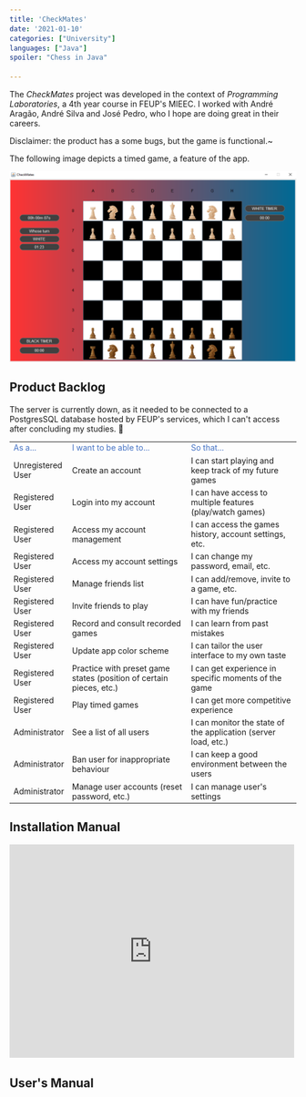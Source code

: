 ```yaml
---
title: 'CheckMates'
date: '2021-01-10'
categories: ["University"]
languages: ["Java"]
spoiler: "Chess in Java"

---
```


The *CheckMates* project was developed in the context of *Programming Laboratories*, a 4th year course in FEUP's MIEEC. I worked with André Aragão, André Silva and José Pedro, who I hope are doing great in their careers.

Disclaimer: the product has a some bugs, but the game is functional.~

The following image depicts a timed game, a feature of the app.

![Demo](./images/game.png)

## Product Backlog

The server is currently down, as it needed to be connected to a PostgresSQL database hosted by FEUP's services, which I can't access after concluding my studies. 🤡 
        
<table class ="backlog">
<tbody>
  <tr>
    <td class = "table_td"><span style="color: #4472c4;">As a...</span></td>
    <td class = "table_td"><span style="color: #4472c4;">I want to be able to...</span></td>
    <td class = "table_td"><span style="color: #4472c4;">So that...</span></td>
  </tr>
  <tr>
    <td class = "table_td">Unregistered<br>User</td>
    <td class = "table_td">Create an account</td>
    <td class = "table_td">I can start playing and <br>keep track of my future games</td>
  </tr>
  <tr>
    <td class = "table_td">Registered<br>User</td>
    <td class = "table_td">Login into my account</td>
    <td class = "table_td">I can have access to multiple features (play/watch games)</td>
  </tr>
  <tr>
    <td class = "table_td">Registered<br>User</td>
    <td class = "table_td">Access my account management</td>
    <td class = "table_td">I can access the games history, account settings, etc.</td>
  </tr>
  <tr>
    <td class = "table_td">Registered<br>User</td>
    <td class = "table_td">Access my account settings</td>
    <td class = "table_td">I can change my password, email, etc.</td>
  </tr>
  <tr>
    <td class = "table_td">Registered<br>User</td>
    <td class = "table_td">Manage friends list</td>
    <td class = "table_td">I can add/remove, invite to a game, etc.</td>
  </tr>
  <tr>
    <td class = "table_td">Registered<br>User</td>
    <td class = "table_td">Invite friends to play</td>
    <td class = "table_td">I can have fun/practice with my friends</td>
  </tr>
  <tr>
    <td class = "table_td">Registered<br>User</td>
    <td class = "table_td">Record and consult recorded games</td>
    <td class = "table_td">I can learn from past mistakes</td>
  </tr>
  <tr>
    <td class = "table_td">Registered<br>User</td>
    <td class = "table_td">Update app color scheme</td>
    <td class = "table_td">I can tailor the user interface to my own taste</td>
  </tr>
  <tr>
    <td class = "table_td">Registered<br>User</td>
    <td class = "table_td">Practice with preset game states (position of certain pieces, etc.)</td>
    <td class = "table_td">I can get experience in specific moments of the game</td>
  </tr>
  <tr>
    <td class = "table_td">Registered<br>User</td>
    <td class = "table_td">Play timed games</td>
    <td class = "table_td">I can get more competitive experience</td>
  </tr>
  <tr>
    <td class = "table_td">Administrator</td>
    <td class = "table_td">See a list of all users</td>
    <td class = "table_td">I can monitor the state of the application (server load, etc.)</td>
  </tr>
  <tr>
    <td class = "table_td">Administrator</td>
    <td class = "table_td">Ban user for inappropriate behaviour</td>
    <td class = "table_td">I can keep a good environment between the users</td>
  </tr>
  <tr>
    <td class = "table_td">Administrator</td>
    <td class = "table_td">Manage user accounts (reset password, etc.)</td>
    <td class = "table_td">I can manage user's settings</td>
  </tr>
</tbody>
</table>

## Installation Manual

<embed src="https://drive.google.com/viewerng/viewer?embedded=true&url=http://www.serpentwebsite.com/JYETech_DSO_Enhanced_Manual.pdf" width="500" height="375">


## User's Manual






